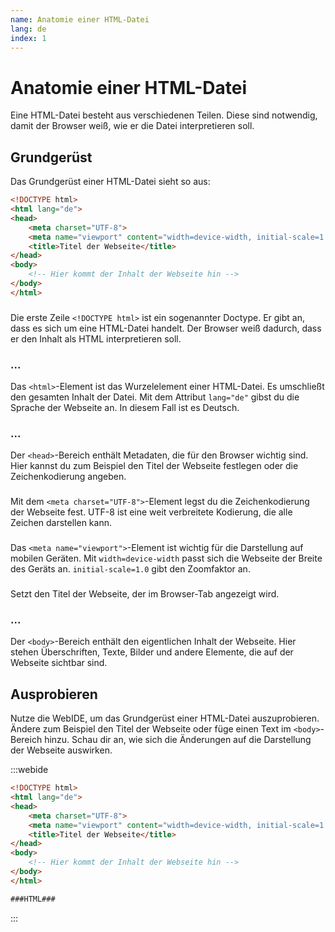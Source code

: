 ```yaml
---
name: Anatomie einer HTML-Datei
lang: de
index: 1
---
```


# Anatomie einer HTML-Datei

Eine HTML-Datei besteht aus verschiedenen Teilen. Diese sind notwendig, damit der Browser weiß, wie er die Datei interpretieren soll.

## Grundgerüst

Das Grundgerüst einer HTML-Datei sieht so aus:

```html
<!DOCTYPE html>
<html lang="de">
<head>
    <meta charset="UTF-8">
    <meta name="viewport" content="width=device-width, initial-scale=1.0">
    <title>Titel der Webseite</title>
</head>
<body>
    <!-- Hier kommt der Inhalt der Webseite hin -->
</body>
</html>
```

### <!DOCTYPE html>

Die erste Zeile `<!DOCTYPE html>` ist ein sogenannter Doctype. Er gibt an, dass es sich um eine HTML-Datei handelt. Der Browser weiß dadurch, dass er den Inhalt als HTML interpretieren soll.

### <html lang="de">...</html>

Das `<html>`-Element ist das Wurzelelement einer HTML-Datei. Es umschließt den gesamten Inhalt der Datei. Mit dem Attribut `lang="de"` gibst du die Sprache der Webseite an. In diesem Fall ist es Deutsch.

### <head>...</head>

Der `<head>`-Bereich enthält Metadaten, die für den Browser wichtig sind. Hier kannst du zum Beispiel den Titel der Webseite festlegen oder die Zeichenkodierung angeben.

### <meta charset="UTF-8">

Mit dem `<meta charset="UTF-8">`-Element legst du die Zeichenkodierung der Webseite fest. UTF-8 ist eine weit verbreitete Kodierung, die alle Zeichen darstellen kann.

### <meta name="viewport" content="width=device-width, initial-scale=1.0">

Das `<meta name="viewport">`-Element ist wichtig für die Darstellung auf mobilen Geräten. Mit `width=device-width` passt sich die Webseite der Breite des Geräts an. `initial-scale=1.0` gibt den Zoomfaktor an.

### <title>Titel der Webseite</title>

Setzt den Titel der Webseite, der im Browser-Tab angezeigt wird.

### <body>...</body>

Der `<body>`-Bereich enthält den eigentlichen Inhalt der Webseite. Hier stehen Überschriften, Texte, Bilder und andere Elemente, die auf der Webseite sichtbar sind.

## Ausprobieren

Nutze die WebIDE, um das Grundgerüst einer HTML-Datei auszuprobieren. Ändere zum Beispiel den Titel der Webseite oder füge einen Text im `<body>`-Bereich hinzu. Schau dir an, wie sich die Änderungen auf die Darstellung der Webseite auswirken.

:::webide

```html
<!DOCTYPE html>
<html lang="de">
<head>
    <meta charset="UTF-8">
    <meta name="viewport" content="width=device-width, initial-scale=1.0">
    <title>Titel der Webseite</title>
</head>
<body>
    <!-- Hier kommt der Inhalt der Webseite hin -->
</body>
</html>
```

```html template
###HTML###
```

:::